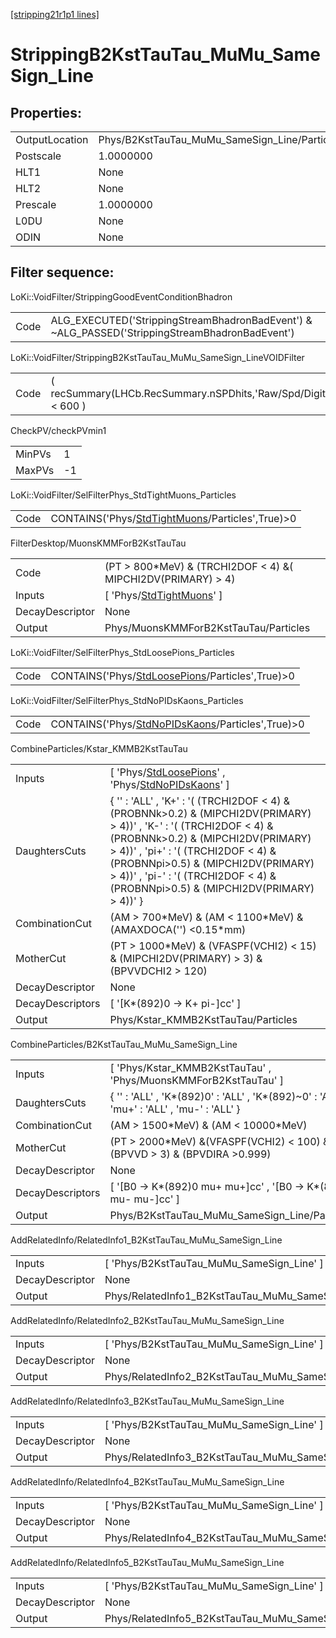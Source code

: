 [[stripping21r1p1 lines]](./stripping21r1p1-index)

# StrippingB2KstTauTau_MuMu_SameSign_Line

## Properties:

|                |                                               |
|----------------|-----------------------------------------------|
| OutputLocation | Phys/B2KstTauTau_MuMu_SameSign_Line/Particles |
| Postscale      | 1.0000000                                     |
| HLT1           | None                                          |
| HLT2           | None                                          |
| Prescale       | 1.0000000                                     |
| L0DU           | None                                          |
| ODIN           | None                                          |

## Filter sequence:

LoKi::VoidFilter/StrippingGoodEventConditionBhadron

|      |                                                                                                |
|------|------------------------------------------------------------------------------------------------|
| Code | ALG_EXECUTED('StrippingStreamBhadronBadEvent') & ~ALG_PASSED('StrippingStreamBhadronBadEvent') |

LoKi::VoidFilter/StrippingB2KstTauTau_MuMu_SameSign_LineVOIDFilter

|      |                                                                  |
|------|------------------------------------------------------------------|
| Code | ( recSummary(LHCb.RecSummary.nSPDhits,'Raw/Spd/Digits') \< 600 ) |

CheckPV/checkPVmin1

|        |     |
|--------|-----|
| MinPVs | 1   |
| MaxPVs | -1  |

LoKi::VoidFilter/SelFilterPhys_StdTightMuons_Particles

|      |                                                                                                     |
|------|-----------------------------------------------------------------------------------------------------|
| Code | CONTAINS('Phys/[StdTightMuons](./stripping21r1p1-commonparticles-stdtightmuons)/Particles',True)\>0 |

FilterDesktop/MuonsKMMForB2KstTauTau

|                 |                                                                               |
|-----------------|-------------------------------------------------------------------------------|
| Code            | (PT \> 800\*MeV) & (TRCHI2DOF \< 4) &( MIPCHI2DV(PRIMARY) \> 4)               |
| Inputs          | [ 'Phys/[StdTightMuons](./stripping21r1p1-commonparticles-stdtightmuons)' ] |
| DecayDescriptor | None                                                                          |
| Output          | Phys/MuonsKMMForB2KstTauTau/Particles                                         |

LoKi::VoidFilter/SelFilterPhys_StdLoosePions_Particles

|      |                                                                                                     |
|------|-----------------------------------------------------------------------------------------------------|
| Code | CONTAINS('Phys/[StdLoosePions](./stripping21r1p1-commonparticles-stdloosepions)/Particles',True)\>0 |

LoKi::VoidFilter/SelFilterPhys_StdNoPIDsKaons_Particles

|      |                                                                                                       |
|------|-------------------------------------------------------------------------------------------------------|
| Code | CONTAINS('Phys/[StdNoPIDsKaons](./stripping21r1p1-commonparticles-stdnopidskaons)/Particles',True)\>0 |

CombineParticles/Kstar_KMMB2KstTauTau

|                  |                                                                                                                                                                                                                                                                                                                                    |
|------------------|------------------------------------------------------------------------------------------------------------------------------------------------------------------------------------------------------------------------------------------------------------------------------------------------------------------------------------|
| Inputs           | [ 'Phys/[StdLoosePions](./stripping21r1p1-commonparticles-stdloosepions)' , 'Phys/[StdNoPIDsKaons](./stripping21r1p1-commonparticles-stdnopidskaons)' ]                                                                                                                                                                          |
| DaughtersCuts    | { '' : 'ALL' , 'K+' : '( (TRCHI2DOF \< 4) & (PROBNNk\>0.2) & (MIPCHI2DV(PRIMARY) \> 4))' , 'K-' : '( (TRCHI2DOF \< 4) & (PROBNNk\>0.2) & (MIPCHI2DV(PRIMARY) \> 4))' , 'pi+' : '( (TRCHI2DOF \< 4) & (PROBNNpi\>0.5) & (MIPCHI2DV(PRIMARY) \> 4))' , 'pi-' : '( (TRCHI2DOF \< 4) & (PROBNNpi\>0.5) & (MIPCHI2DV(PRIMARY) \> 4))' } |
| CombinationCut   | (AM \> 700\*MeV) & (AM \< 1100\*MeV) & (AMAXDOCA('') \<0.15\*mm)                                                                                                                                                                                                                                                                   |
| MotherCut        | (PT \> 1000\*MeV) & (VFASPF(VCHI2) \< 15) & (MIPCHI2DV(PRIMARY) \> 3) & (BPVVDCHI2 \> 120)                                                                                                                                                                                                                                         |
| DecayDescriptor  | None                                                                                                                                                                                                                                                                                                                               |
| DecayDescriptors | [ '[K\*(892)0 -\> K+ pi-]cc' ]                                                                                                                                                                                                                                                                                                 |
| Output           | Phys/Kstar_KMMB2KstTauTau/Particles                                                                                                                                                                                                                                                                                                |

CombineParticles/B2KstTauTau_MuMu_SameSign_Line

|                  |                                                                                             |
|------------------|---------------------------------------------------------------------------------------------|
| Inputs           | [ 'Phys/Kstar_KMMB2KstTauTau' , 'Phys/MuonsKMMForB2KstTauTau' ]                           |
| DaughtersCuts    | { '' : 'ALL' , 'K\*(892)0' : 'ALL' , 'K\*(892)~0' : 'ALL' , 'mu+' : 'ALL' , 'mu-' : 'ALL' } |
| CombinationCut   | (AM \> 1500\*MeV) & (AM \< 10000\*MeV)                                                      |
| MotherCut        | (PT \> 2000\*MeV) &(VFASPF(VCHI2) \< 100) & (BPVVD \> 3) & (BPVDIRA \>0.999)                |
| DecayDescriptor  | None                                                                                        |
| DecayDescriptors | [ '[B0 -\> K\*(892)0 mu+ mu+]cc' , '[B0 -\> K\*(892)0 mu- mu-]cc' ]                   |
| Output           | Phys/B2KstTauTau_MuMu_SameSign_Line/Particles                                               |

AddRelatedInfo/RelatedInfo1_B2KstTauTau_MuMu_SameSign_Line

|                 |                                                            |
|-----------------|------------------------------------------------------------|
| Inputs          | [ 'Phys/B2KstTauTau_MuMu_SameSign_Line' ]                |
| DecayDescriptor | None                                                       |
| Output          | Phys/RelatedInfo1_B2KstTauTau_MuMu_SameSign_Line/Particles |

AddRelatedInfo/RelatedInfo2_B2KstTauTau_MuMu_SameSign_Line

|                 |                                                            |
|-----------------|------------------------------------------------------------|
| Inputs          | [ 'Phys/B2KstTauTau_MuMu_SameSign_Line' ]                |
| DecayDescriptor | None                                                       |
| Output          | Phys/RelatedInfo2_B2KstTauTau_MuMu_SameSign_Line/Particles |

AddRelatedInfo/RelatedInfo3_B2KstTauTau_MuMu_SameSign_Line

|                 |                                                            |
|-----------------|------------------------------------------------------------|
| Inputs          | [ 'Phys/B2KstTauTau_MuMu_SameSign_Line' ]                |
| DecayDescriptor | None                                                       |
| Output          | Phys/RelatedInfo3_B2KstTauTau_MuMu_SameSign_Line/Particles |

AddRelatedInfo/RelatedInfo4_B2KstTauTau_MuMu_SameSign_Line

|                 |                                                            |
|-----------------|------------------------------------------------------------|
| Inputs          | [ 'Phys/B2KstTauTau_MuMu_SameSign_Line' ]                |
| DecayDescriptor | None                                                       |
| Output          | Phys/RelatedInfo4_B2KstTauTau_MuMu_SameSign_Line/Particles |

AddRelatedInfo/RelatedInfo5_B2KstTauTau_MuMu_SameSign_Line

|                 |                                                            |
|-----------------|------------------------------------------------------------|
| Inputs          | [ 'Phys/B2KstTauTau_MuMu_SameSign_Line' ]                |
| DecayDescriptor | None                                                       |
| Output          | Phys/RelatedInfo5_B2KstTauTau_MuMu_SameSign_Line/Particles |
